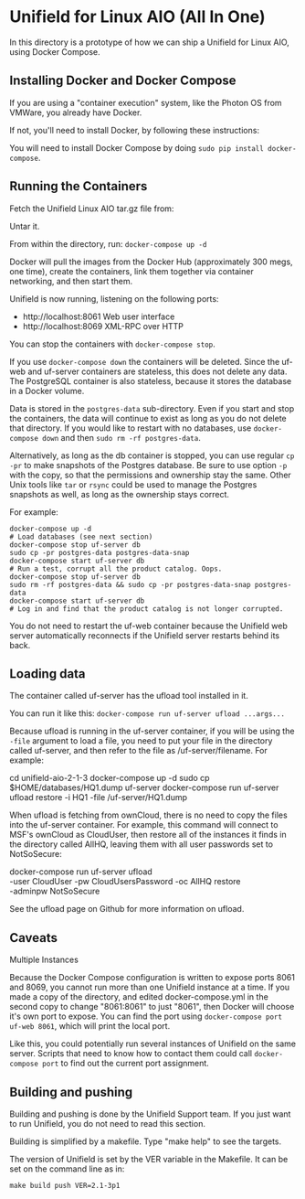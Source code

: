 Unifield for Linux AIO (All In One)
===================================

In this directory is a prototype of how we can ship a Unifield for
Linux AIO, using Docker Compose.

Installing Docker and Docker Compose
------------------------------------

If you are using a "container execution" system, like the Photon OS
from VMWare, you already have Docker.

If not, you'll need to install Docker, by following these
instructions:

You will need to install Docker Compose by doing
```sudo pip install docker-compose```.

Running the Containers
----------------------

Fetch the Unifield Linux AIO tar.gz file from:

Untar it.

From within the directory, run: ```docker-compose up -d```

Docker will pull the images from the Docker Hub (approximately 300
megs, one time), create the containers, link them together via
container networking, and then start them.

Unifield is now running, listening on the following ports:
 * http://localhost:8061 Web user interface
 * http://localhost:8069 XML-RPC over HTTP

You can stop the containers with ```docker-compose stop```.

If you use ```docker-compose down``` the containers will be
deleted. Since the uf-web and uf-server containers are stateless, this
does not delete any data. The PostgreSQL container is also stateless,
because it stores the database in a Docker volume.

Data is stored in the ```postgres-data``` sub-directory. Even if you
start and stop the containers, the data will continue to exist as long
as you do not delete that directory.  If you would like to restart
with no databases, use ```docker-compose down``` and then ```sudo rm
-rf postgres-data```.

Alternatively, as long as the db container is stopped, you can
use regular ```cp -pr``` to make snapshots of the Postgres database.
Be sure to use option ```-p``` with the copy, so that the permissions
and ownership stay the same. Other Unix tools like ```tar``` or
```rsync``` could be used to manage the Postgres snapshots as well, as long
as the ownership stays correct.

For example:

    docker-compose up -d
    # Load databases (see next section)
    docker-compose stop uf-server db
    sudo cp -pr postgres-data postgres-data-snap
    docker-compose start uf-server db
    # Run a test, corrupt all the product catalog. Oops.
    docker-compose stop uf-server db
    sudo rm -rf postgres-data && sudo cp -pr postgres-data-snap postgres-data
    docker-compose start uf-server db
    # Log in and find that the product catalog is not longer corrupted.


You do not need to restart the uf-web container because the Unifield
web server automatically reconnects if the Unifield server restarts
behind its back.

Loading data
------------

The container called uf-server has the ufload tool installed in it.

You can run it like this: ```docker-compose run uf-server ufload ...args...```

Because ufload is running in the uf-server container, if you will
be using the ```-file``` argument to load a file, you need to put
your file in the directory called uf-server, and then refer to the file
as /uf-server/filename. For example:

  cd unifield-aio-2-1-3
  docker-compose up -d
  sudo cp $HOME/databases/HQ1.dump uf-server
  docker-compose run uf-server ufload restore -i HQ1 -file /uf-server/HQ1.dump

When ufload is fetching from ownCloud, there is no need to copy the files
into the uf-server container. For example, this command will connect to
MSF's ownCloud as CloudUser, then restore all of the instances it finds
in the directory called AllHQ, leaving them with all user passwords
set to NotSoSecure:

  docker-compose run uf-server ufload \
    -user CloudUser -pw CloudUsersPassword -oc AllHQ restore \
    -adminpw NotSoSecure

See the ufload page on Github for more information on ufload.

Caveats
-------

Multiple Instances

Because the Docker Compose configuration is written to expose
ports 8061 and 8069, you cannot run more than one Unifield instance
at a time. If you made a copy of the directory, and edited
docker-compose.yml in the second copy to change "8061:8061" to just
"8061", then Docker will choose it's own port to expose. You can
find the port using ```docker-compose port uf-web 8061```, which
will print the local port.

Like this, you could potentially run several instances of Unifield
on the same server. Scripts that need to know how to contact them
could call ```docker-compose port``` to find out the current port
assignment.

Building and pushing
--------------------

Building and pushing is done by the Unifield Support team. If you just
want to run Unifield, you do not need to read this section.

Building is simplified by a makefile. Type "make help" to see the
targets.

The version of Unifield is set by the VER variable in the
Makefile. It can be set on the command line as in:

	make build push VER=2.1-3p1

